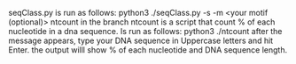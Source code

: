 seqClass.py is run as follows:
python3 ./seqClass.py -s <your sequence> -m <your motif (optional)>
ntcount in the branch ntcount is a script that count % of each nucleotide in a dna sequence. Is run as follows:
python3 ./ntcount
 after the message appears, type your DNA sequence in Uppercase letters and hit Enter. the output willl show % of each nucleotide and DNA sequence length.
